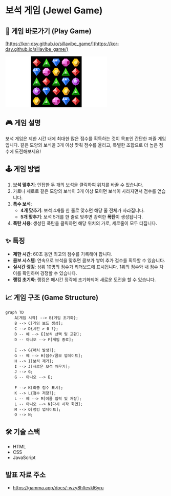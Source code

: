 # 보석 게임 (Jewel Game)

## 🔗 게임 바로가기 (Play Game)

[https://kor-dsy.github.io/sillavibe_game/](https://kor-dsy.github.io/sillavibe_game/)

![게임 스크린샷](보석게임.png)

## 🎮 게임 설명

보석 게임은 제한 시간 내에 최대한 많은 점수를 획득하는 것이 목표인 간단한 퍼즐 게임입니다. 같은 모양의 보석을 3개 이상 맞춰 점수를 올리고, 특별한 조합으로 더 높은 점수에 도전해보세요!

## 🕹️ 게임 방법

1.  **보석 맞추기**: 인접한 두 개의 보석을 클릭하여 위치를 바꿀 수 있습니다.
2.  가로나 세로로 같은 모양의 보석이 3개 이상 모이면 보석이 사라지면서 점수를 얻습니다.
3.  **특수 보석**:
    *   **4개 맞추기**: 보석 4개를 한 줄로 맞추면 해당 줄 전체가 사라집니다.
    *   **5개 맞추기**: 보석 5개를 한 줄로 맞추면 강력한 **폭탄**이 생성됩니다.
4.  **폭탄 사용**: 생성된 폭탄을 클릭하면 해당 위치의 가로, 세로줄이 모두 터집니다.

## ✨ 특징

*   **제한 시간**: 60초 동안 최고의 점수를 기록해야 합니다.
*   **콤보 시스템**: 연속으로 보석을 맞추면 콤보가 쌓여 추가 점수를 획득할 수 있습니다.
*   **실시간 랭킹**: 상위 10명의 점수가 리더보드에 표시됩니다. 1위의 점수와 내 점수 차이를 확인하며 경쟁할 수 있습니다.
*   **랭킹 초기화**: 랭킹은 매시간 정각에 초기화되어 새로운 도전을 할 수 있습니다.

## 📈 게임 구조 (Game Structure)

```mermaid
graph TD
    A[게임 시작] --> B{게임 초기화};
    B --> C[게임 보드 생성];
    C --> D{시간 > 0 ?};
    D -- 예 --> E[보석 선택 및 교환];
    D -- 아니오 --> F[게임 종료];

    E --> G{매치 발생?};
    G -- 예 --> H[점수/콤보 업데이트];
    H --> I[보석 제거];
    I --> J[새로운 보석 채우기];
    J --> G;
    G -- 아니오 --> E;

    F --> K[최종 점수 표시];
    K --> L{점수 저장?};
    L -- 예 --> M[이름 입력 및 저장];
    L -- 아니오 --> N[다시 시작 화면];
    M --> O[랭킹 업데이트];
    O --> N;
```

## 🛠️ 기술 스택

*   HTML
*   CSS
*   JavaScript

## 발표 자료 주소
* https://gamma.app/docs/-wzy8hltevkl6yru
